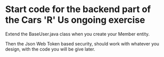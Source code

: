 # Start code for the backend part of the Cars 'R' Us ongoing exercise

Extend the BaseUser.java class when you create your Member entity. 

Then the Json Web Token based security, should work with whatever you design, with the code you will be give later.

